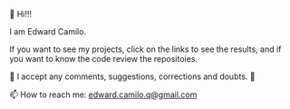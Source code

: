 👋 Hi!!!

I am Edward Camilo.

If you want to see my projects, click on the links to see the results, and if you want to know the code review the repositoies.

🌱 I accept any comments, suggestions, corrections and doubts. 💬

📫 How to reach me: edward.camilo.q@gmail.com

